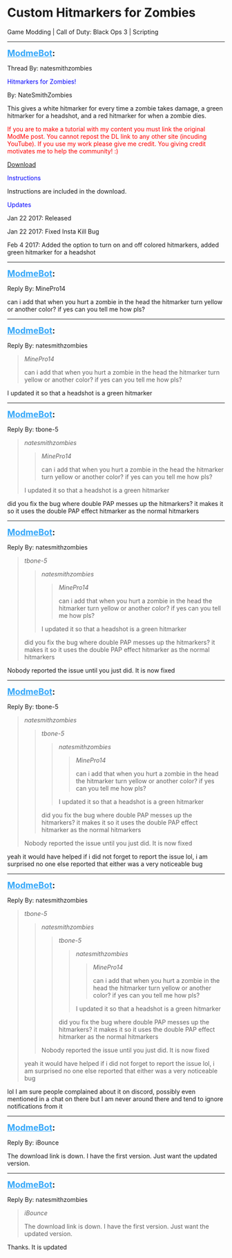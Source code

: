 # Custom Hitmarkers for Zombies
Game Modding | Call of Duty: Black Ops 3 | Scripting

---
<strong style="font-size: 1.4em;"><span style="text-decoration: underline;text-decoration-color: #34a7f9;"><span style="color:#34a7f9;">ModmeBot</span></span>:</strong>

<p>Thread By: natesmithzombies<br /><p style="text-align:left;"><span style="color:#0000ff;"><span style="color:#0000ff;">Hitmarkers for Zombies!</span></span></p><p style="text-align:left;">By: NateSmithZombies</p><p style="text-align:left;"></p><p style="text-align:left;">This gives a white hitmarker for every time a zombie takes damage, a green hitmarker for a headshot, and a red hitmarker for when a zombie dies. </p><p style="text-align:left;"></p><p style="text-align:left;"><span style="color:#ff0000;">If you are to make a tutorial with my content you must link the original ModMe post. You cannot repost the DL link to any other site (incuding YouTube). If you use my work please give me credit. You giving credit motivates me to help the community! :)</span></p><p style="text-align:left;"></p><p style="text-align:left;"><a href="https://mega.nz/#!89N1lJaa!FYgbWjfoZkY8jSQ4cGpVfUne23xhSiG64P6HhS1wnIQ">Download</a></p><p style="text-align:left;"></p><p style="text-align:left;"><span style="color:#0000ff;"><span style="color:#0000ff;">Instructions</span></span></p><p style="text-align:left;">Instructions are included in the download.</p><p style="text-align:left;"></p><p style="text-align:left;"><span style="color:#0000ff;"><span style="color:#0000ff;">Updates</span></span></p><p style="text-align:left;">Jan 22 2017: Released</p><p style="text-align:left;">Jan 22 2017: Fixed Insta Kill Bug</p><p style="text-align:left;">Feb 4 2017: Added the option to turn on and off colored hitmarkers, added green hitmarker for a headshot</p></p>

---
<strong style="font-size: 1.4em;"><span style="text-decoration: underline;text-decoration-color: #34a7f9;"><span style="color:#34a7f9;">ModmeBot</span></span>:</strong>

<p>Reply By: MinePro14<br /><p style="text-align:left;">can i add that when you hurt a zombie in the head the hitmarker turn yellow or another color? if yes can you tell me how pls?</p></p>

---
<strong style="font-size: 1.4em;"><span style="text-decoration: underline;text-decoration-color: #34a7f9;"><span style="color:#34a7f9;">ModmeBot</span></span>:</strong>

<p>Reply By: natesmithzombies<br /><blockquote><em>MinePro14</em><p style="text-align:left;">can i add that when you hurt a zombie in the head the hitmarker turn yellow or another color? if yes can you tell me how pls?</p></blockquote><p style="text-align:left;">I updated it so that a headshot is a green hitmarker</p></p>

---
<strong style="font-size: 1.4em;"><span style="text-decoration: underline;text-decoration-color: #34a7f9;"><span style="color:#34a7f9;">ModmeBot</span></span>:</strong>

<p>Reply By: tbone-5<br /><blockquote><em>natesmithzombies</em><blockquote><em>MinePro14</em><p style="text-align:left;">can i add that when you hurt a zombie in the head the hitmarker turn yellow or another color? if yes can you tell me how pls?</p></blockquote><p style="text-align:left;">I updated it so that a headshot is a green hitmarker</p></blockquote><p style="text-align:left;">did you fix the bug where double PAP messes up the hitmarkers? it makes it so it uses the double PAP effect hitmarker as the normal hitmarkers</p></p>

---
<strong style="font-size: 1.4em;"><span style="text-decoration: underline;text-decoration-color: #34a7f9;"><span style="color:#34a7f9;">ModmeBot</span></span>:</strong>

<p>Reply By: natesmithzombies<br /><blockquote><em>tbone-5</em><blockquote><em>natesmithzombies</em><blockquote><em>MinePro14</em><p style="text-align:left;">can i add that when you hurt a zombie in the head the hitmarker turn yellow or another color? if yes can you tell me how pls?</p></blockquote><p style="text-align:left;">I updated it so that a headshot is a green hitmarker</p></blockquote><p style="text-align:left;">did you fix the bug where double PAP messes up the hitmarkers? it makes it so it uses the double PAP effect hitmarker as the normal hitmarkers</p></blockquote><p style="text-align:left;">Nobody reported the issue until you just did. It is now fixed </p></p>

---
<strong style="font-size: 1.4em;"><span style="text-decoration: underline;text-decoration-color: #34a7f9;"><span style="color:#34a7f9;">ModmeBot</span></span>:</strong>

<p>Reply By: tbone-5<br /><blockquote><em>natesmithzombies</em><blockquote><em>tbone-5</em><blockquote><em>natesmithzombies</em><blockquote><em>MinePro14</em><p style="text-align:left;">can i add that when you hurt a zombie in the head the hitmarker turn yellow or another color? if yes can you tell me how pls?</p></blockquote><p style="text-align:left;">I updated it so that a headshot is a green hitmarker</p></blockquote><p style="text-align:left;">did you fix the bug where double PAP messes up the hitmarkers? it makes it so it uses the double PAP effect hitmarker as the normal hitmarkers</p></blockquote><p style="text-align:left;">Nobody reported the issue until you just did. It is now fixed </p></blockquote><p style="text-align:left;">yeah it would have helped if i did not forget to report the issue lol, i am surprised no one else reported that either was a very noticeable bug</p></p>

---
<strong style="font-size: 1.4em;"><span style="text-decoration: underline;text-decoration-color: #34a7f9;"><span style="color:#34a7f9;">ModmeBot</span></span>:</strong>

<p>Reply By: natesmithzombies<br /><blockquote><em>tbone-5</em><blockquote><em>natesmithzombies</em><blockquote><em>tbone-5</em><blockquote><em>natesmithzombies</em><blockquote><em>MinePro14</em><p style="text-align:left;">can i add that when you hurt a zombie in the head the hitmarker turn yellow or another color? if yes can you tell me how pls?</p></blockquote><p style="text-align:left;">I updated it so that a headshot is a green hitmarker</p></blockquote><p style="text-align:left;">did you fix the bug where double PAP messes up the hitmarkers? it makes it so it uses the double PAP effect hitmarker as the normal hitmarkers</p></blockquote><p style="text-align:left;">Nobody reported the issue until you just did. It is now fixed </p></blockquote><p style="text-align:left;">yeah it would have helped if i did not forget to report the issue lol, i am surprised no one else reported that either was a very noticeable bug</p></blockquote><p style="text-align:left;">lol I am sure people complained about it on discord, possibly even mentioned in a chat on there but I am never around there and tend to ignore notifications from it </p></p>

---
<strong style="font-size: 1.4em;"><span style="text-decoration: underline;text-decoration-color: #34a7f9;"><span style="color:#34a7f9;">ModmeBot</span></span>:</strong>

<p>Reply By: iBounce<br /><p style="text-align:left;">The download link is down. I have the first version. Just want the updated version.</p></p>

---
<strong style="font-size: 1.4em;"><span style="text-decoration: underline;text-decoration-color: #34a7f9;"><span style="color:#34a7f9;">ModmeBot</span></span>:</strong>

<p>Reply By: natesmithzombies<br /><blockquote><em>iBounce</em><p style="text-align:left;">The download link is down. I have the first version. Just want the updated version.</p></blockquote><p style="text-align:left;">Thanks. It is updated</p></p>
